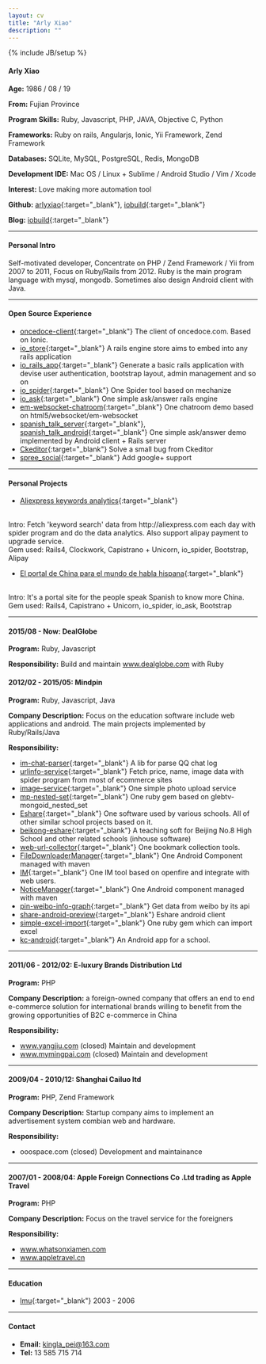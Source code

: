 ```yaml
---
layout: cv
title: "Arly Xiao"
description: ""
---
```

{% include JB/setup %}


#### Arly Xiao


**Age:** 1986 / 08 / 19

**From:** Fujian Province

**Program Skills:** Ruby, Javascript, PHP, JAVA, Objective C, Python

**Frameworks:**
Ruby on rails, Angularjs, Ionic, Yii Framework, Zend Framework

**Databases:** SQLite, MySQL, PostgreSQL, Redis, MongoDB

**Development IDE:** Mac OS / Linux + Sublime / Android Studio / Vim / Xcode

**Interest:** Love making more automation tool






**Github:** 
[arlyxiao](https://github.com/arlyxiao){:target="_blank"}, 
[iobuild](https://github.com/iobuild){:target="_blank"}

**Blog:** 
[iobuild](http://iobuild.github.io){:target="_blank"}



***


#### Personal Intro
Self-motivated developer, Concentrate on PHP / Zend Framework / Yii from 2007 to 2011, Focus on Ruby/Rails from 2012. Ruby is the main program language with mysql, mongodb. Sometimes also design Android client with Java.


***




#### Open Source Experience

* [oncedoce-client](https://github.com/arlyxiao/oncedoce-client){:target="_blank"} The client of oncedoce.com. Based on Ionic.
* [io_store](https://github.com/iobuild/io_store){:target="_blank"} A rails engine store aims to embed into any rails application
* [io_rails_app](https://github.com/iobuild/io_rails_app){:target="_blank"} Generate a basic rails application with devise user authentication, bootstrap layout, admin management and so on
* [io_spider](https://github.com/iobuild/io_spider){:target="_blank"} One Spider tool based on mechanize
* [io_ask](https://github.com/iobuild/io_ask){:target="_blank"} One simple ask/answer rails engine
* [em-websocket-chatroom](https://github.com/arlyxiao/em-websocket-chatroom){:target="_blank"} One chatroom demo based on html5/websocket/em-websocket 
* [spanish_talk_server](https://github.com/arlyxiao/spanish_talk_server){:target="_blank"}, [spanish_talk_android](https://github.com/arlyxiao/spanish_talk_android){:target="_blank"} One simple ask/answer demo implemented by Android client + Rails server
* [Ckeditor](https://github.com/galetahub/ckeditor/pull/489){:target="_blank"} Solve a small bug from Ckeditor
* [spree_social](https://github.com/spree-contrib/spree_social/pull/45){:target="_blank"} Add google+ support



***

#### Personal Projects
* [Aliexpress keywords analytics](http://smt.so){:target="_blank"} 
<br />
Intro: Fetch 'keyword search' data from http://aliexpress.com each day with spider program and do the data analytics. Also support alipay payment to upgrade service.
<br />
Gem used: Rails4, Clockwork, Capistrano + Unicorn, io_spider, Bootstrap, Alipay

* [El portal de China para el mundo de habla hispana](http://oncedoce.com){:target="_blank"} 
<br />
Intro: It's a portal site for the people speak Spanish to know more China.
<br />
Gem used: Rails4, Capistrano + Unicorn, io_spider, io_ask, Bootstrap


***

#### 2015/08 - Now: DealGlobe

**Program:** Ruby, Javascript

**Responsibility:**
Build and maintain www.dealglobe.com with Ruby

#### 2012/02 - 2015/05: Mindpin

**Program:** Ruby, Javascript, Java

**Company Description:** Focus on the education software include web applications and android. The main projects implemented by Ruby/Rails/Java

**Responsibility:**

* [im-chat-parser](https://github.com/arlyxiao/im-chat-parser){:target="_blank"} A lib for parse QQ chat log
* [urlinfo-service](https://github.com/mindpin/urlinfo-service){:target="_blank"} Fetch price, name, image data with spider program from most of ecommerce sites
* [image-service](https://github.com/mindpin/image-service){:target="_blank"} One simple photo upload service
* [mp-nested-set](https://github.com/mindpin/mp-nested-set){:target="_blank"} One ruby gem based on glebtv-mongoid_nested_set
* [Eshare](https://github.com/mindpin/eshare){:target="_blank"} One software used by various schools. All of other similar school projects based on it.
* [beikong-eshare](https://github.com/mindpin/beikong-eshare){:target="_blank"} A teaching soft for Beijing No.8 High School and other related schools (inhouse software)
* [web-url-collector](https://github.com/mindpin/web-url-collector){:target="_blank"} One bookmark collection tools.
* [FileDownloaderManager](https://github.com/mindpin/FileDownloaderManager){:target="_blank"} One Android Component managed with maven
* [IM](https://github.com/mindpin/knowledge-space-net-lib/wiki/%E5%9C%A8%E7%8E%B0%E6%9C%89web%E6%9C%8D%E5%8A%A1%E4%B8%8B%E9%83%A8%E7%BD%B2openfire%E5%B9%B6%E6%95%B4%E5%90%88%E7%94%A8%E6%88%B7%E7%9A%84%E6%96%B9%E6%A1%88){:target="_blank"} One IM tool based on openfire and integrate with web users.
* [NoticeManager](https://github.com/mindpin/NoticeManager){:target="_blank"} One Android component managed with maven
* [pin-weibo-info-graph](https://github.com/mindpin/pin-weibo-info-graph){:target="_blank"} Get data from weibo by its api
* [share-android-preview](https://github.com/mindpin/eshare-android-preview){:target="_blank"} Eshare android client
* [simple-excel-import](https://github.com/mindpin/simple-excel-import){:target="_blank"} One ruby gem which can import excel
* [kc-android](https://github.com/mindpin/kc-android){:target="_blank"} An Android app for a school.


***

#### 2011/06 - 2012/02: E-luxury Brands Distribution Ltd

**Program:** PHP

**Company Description:** a foreign-owned company that offers an end to end e-commerce solution for international brands willing to benefit from the growing opportunities of B2C e-commerce in China

**Responsibility:**

* www.yangjiu.com (closed) Maintain and development
* www.mymingpai.com (closed) Maintain and development


***



#### 2009/04 - 2010/12: Shanghai Cailuo ltd

**Program:** PHP, Zend Framework

**Company Description:** Startup company aims to implement an advertisement system combian web and hardware.

**Responsibility:**

* ooospace.com (closed) Development and maintainance




***



#### 2007/01 - 2008/04: Apple Foreign Connections Co .Ltd trading as Apple Travel

**Program:** PHP

**Company Description:** Focus on the travel service for the foreigners

**Responsibility:**

* www.whatsonxiamen.com
* www.appletravel.cn


***


#### Education
* [lmu](http://www.lmu.cn){:target="_blank"} 2003 - 2006



***



#### Contact
* **Email:** kingla_pei@163.com
* **Tel:** 13 585 715 714
